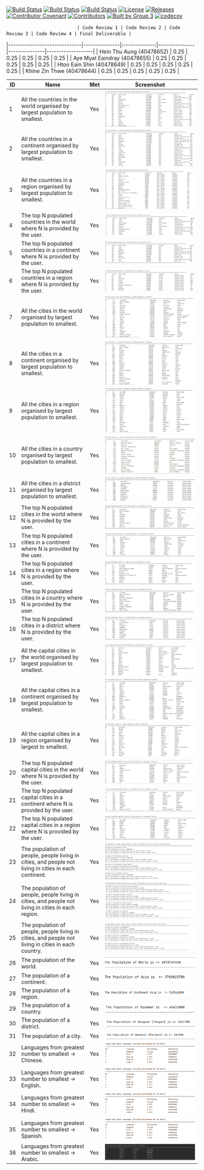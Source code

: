 [![Build Status](https://travis-ci.org/Hein1P/group3.svg?branch=master)](https://travis-ci.org/Hein1P/group3)
[![Build Status](https://travis-ci.com/Hein1P/group3.svg?token=eW7Dp2N5wrCBtvVpNxus&branch=develop)](https://travis-ci.com/Hein1P/group3)
[![Build Status](https://travis-ci.com/Hein1P/group3.svg?token=eW7Dp2N5wrCBtvVpNxus&branch=release)](https://travis-ci.com/Hein1P/group3)
[![License](https://img.shields.io/badge/License-Apache%202.0-blue.svg)](https://opensource.org/licenses/Apache-2.0)
[![Releases](https://img.shields.io/github/v/release/Hein1P/group3?include_prereleases)](https://github.com/Hein1P/group3/releases)
[![Contributor Covenant](https://img.shields.io/badge/Contributor%20Covenant-v2.0%20adopted-ff69b4.svg)](code_of_conduct.md)
[![Contributors](https://img.shields.io/badge/Contributors-4-yellowgreen)](https://github.com/Hein1P)
[![Built by Group 3](https://img.shields.io/badge/Built%20By-Group3-blueviolet)](https://github.com/Hein1P)
[![codecov](https://codecov.io/gh/Hein1P/group3/branch/master/graph/badge.svg?token=SG0X1U6UZE)](https://codecov.io/gh/Hein1P/group3)

                              | Code Review 1 | Code Review 2 | Code Review 3 | Code Review 4 | Final Deliverable |
|------------------------------|---------------|:-------------:|---------------|---------------|-------------------|
| Hein Thu Aung (40478652)     | 0.25          | 0.25          | 0.25          | 0.25          | 0.25              |
| Aye Myat Eaindray (40478655) | 0.25          | 0.25          | 0.25          | 0.25          | 0.25              |
| Htoo Eain Shin (40478649)    | 0.25          | 0.25          | 0.25          | 0.25          | 0.25              |
| Khine Zin Thwe (40478644)    | 0.25          | 0.25          | 0.25          | 0.25          | 0.25              |


| ID | Name | Met | Screenshot |
| ------- | ----------- | ------- | ----------- |
| 1 | All the countries in the world organised by largest population to smallest. | Yes | ![Population](images/image1.PNG)
| 2 | All the countries in a continent organised by largest population to smallest. | Yes | ![Population](images/image2.PNG)
| 3 | All the countries in a region organised by largest population to smallest. | Yes | ![Population](images/image3.PNG)
| 4 | The top N populated countries in the world where N is provided by the user. | Yes | ![Population](images/image4.PNG)
| 5 | The top N populated countries in a continent where N is provided by the user. | Yes | ![Population](images/image5.PNG)
| 6 | The top N populated countries in a region where N is provided by the user. | Yes | ![Population](images/image6.PNG)
| 7 | All the cities in the world organised by largest population to smallest. | Yes | ![Population](images/image7.PNG)
| 8 | All the cities in a continent organised by largest population to smallest. | Yes | ![Population](images/image8.PNG)
| 9 | All the cities in a region organised by largest population to smallest. | Yes | ![Population](images/image9.PNG)
| 10 | All the cities in a country organised by largest population to smallest. | Yes | ![Population](images/image10.PNG)
| 11 | All the cities in a district organised by largest population to smallest. | Yes | ![Population](images/image11.PNG)
| 12 | The top N populated cities in the world where N is provided by the user. | Yes | ![Population](images/image12.PNG)
| 13 | The top N populated cities in a continent where N is provided by the user. | Yes | ![Population](images/image13.PNG)
| 14 | The top N populated cities in a region where N is provided by the user. | Yes | ![Population](images/image14.PNG)
| 15 | The top N populated cities in a country where N is provided by the user. | Yes | ![Population](images/image15.PNG)
| 16 | The top N populated cities in a district where N is provided by the user. | Yes | ![Population](images/image16.PNG)
| 17 | All the capital cities in the world organised by largest population to smallest. | Yes | ![Population](images/image17.PNG)
| 18 | All the capital cities in a continent organised by largest population to smallest. | Yes | ![Population](images/image18.PNG)
| 19 | All the capital cities in a region organised by largest to smallest. | Yes | ![Population](images/image19.PNG)
| 20 | The top N populated capital cities in the world where N is provided by the user. | Yes | ![Population](images/image20.PNG)
| 21 | The top N populated capital cities in a continent where N is provided by the user. | Yes | ![Population](images/image21.PNG)
| 22 | The top N populated capital cities in a region where N is provided by the user. | Yes | ![Population](images/image22.PNG)
| 23 | The population of people, people living in cities, and people not living in cities in each continent. | Yes | ![Population](images/image23.PNG)
| 24 | The population of people, people living in cities, and people not living in cities in each region. | Yes | ![Population](images/image24.PNG)
| 25 | The population of people, people living in cities, and people not living in cities in each country. | Yes | ![Population](images/image25.PNG)
| 26 | The population of the world. | Yes | ![Population](images/image26.PNG)
| 27 | The population of a continent. | Yes | ![Population](images/image27.PNG)
| 28 | The population of a region. | Yes | ![Population](images/image28.PNG)
| 29 | The population of a country. | Yes | ![Population](images/image29.PNG)
| 30 | The population of a district. | Yes | ![Population](images/image30.PNG)
| 31 | The population of a city. | Yes | ![Population](images/image31.PNG)
| 32 | Languages from greatest number to smallest -> Chinese. | Yes | ![Population](images/image32.PNG)
| 33 | Languages from greatest number to smallest -> English. | Yes | ![Population](images/image33.PNG)
| 34 | Languages from greatest number to smallest -> Hindi. | Yes | ![Population](images/image34.PNG)
| 35 | Languages from greatest number to smallest -> Spanish. | Yes | ![Population](images/image35.PNG)
| 36 | Languages from greatest number to smallest -> Arabic. | Yes | ![Population](images/image36.PNG)